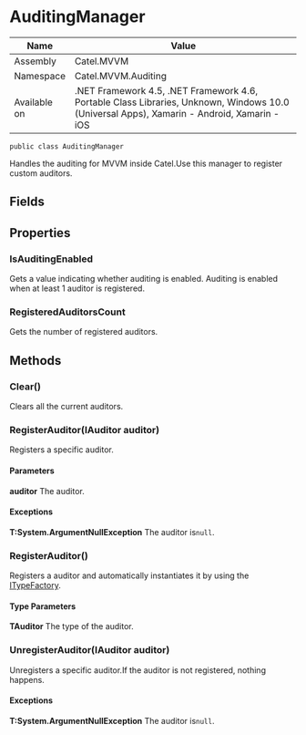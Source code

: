 

# AuditingManager

Name|Value
---|---
Assembly|Catel.MVVM
Namespace|Catel.MVVM.Auditing
Available on|.NET Framework 4.5, .NET Framework 4.6, Portable Class Libraries, Unknown, Windows 10.0 (Universal Apps), Xamarin - Android, Xamarin - iOS

```
public class AuditingManager
```

Handles the auditing for MVVM inside Catel.Use this manager to register custom auditors.



## Fields

## Properties

### IsAuditingEnabled

Gets a value indicating whether auditing is enabled. Auditing is enabled when at least 1 auditor is registered.



### RegisteredAuditorsCount

Gets the number of registered auditors.



## Methods

### Clear()

Clears all the current auditors.



### RegisterAuditor(IAuditor auditor)

Registers a specific auditor.

#### Parameters

**auditor**
The auditor.

#### Exceptions

**T:System.ArgumentNullException**
The auditor is`null`.



### RegisterAuditor<TAuditor>()

Registers a auditor and automatically instantiates it by using the [ITypeFactory](#).

#### Type Parameters

**TAuditor**
The type of the auditor.



### UnregisterAuditor(IAuditor auditor)

Unregisters a specific auditor.If the auditor is not registered, nothing happens.

#### Exceptions

**T:System.ArgumentNullException**
The auditor is`null`.



